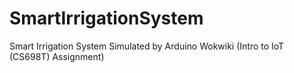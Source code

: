 # SmartIrrigationSystem
 Smart Irrigation System Simulated by Arduino Wokwiki (Intro to IoT (CS698T) Assignment)
